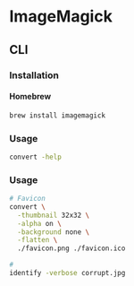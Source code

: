# ImageMagick

## CLI

### Installation

#### Homebrew

```sh
brew install imagemagick
```

### Usage

```sh
convert -help
```

### Usage

```sh
# Favicon
convert \
  -thumbnail 32x32 \
  -alpha on \
  -background none \
  -flatten \
  ./favicon.png ./favicon.ico

#
identify -verbose corrupt.jpg
```
